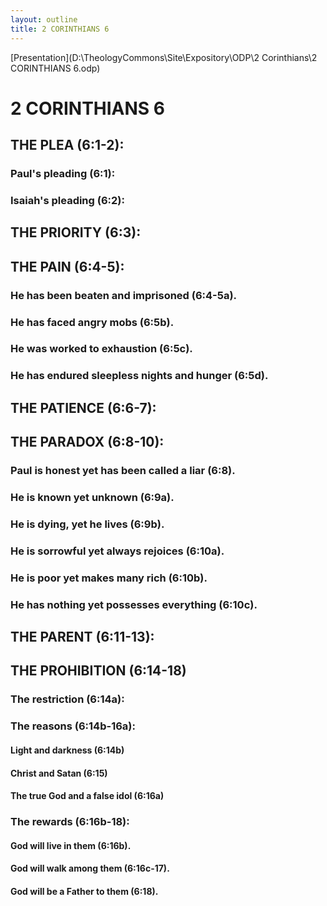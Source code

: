 ```yaml
---
layout: outline
title: 2 CORINTHIANS 6
---
```

[Presentation](D:\TheologyCommons\Site\Expository\ODP\2 Corinthians\2 CORINTHIANS 6.odp)
# 2 CORINTHIANS 6 
## THE PLEA (6:1-2): 
###  Paul\'s pleading (6:1): 
###  Isaiah\'s pleading (6:2): 
## THE PRIORITY (6:3): 
## THE PAIN (6:4-5): 
###  He has been beaten and imprisoned (6:4-5a). 
###  He has faced angry mobs (6:5b). 
###  He was worked to exhaustion (6:5c). 
###  He has endured sleepless nights and hunger (6:5d). 
## THE PATIENCE (6:6-7): 
## THE PARADOX (6:8-10): 
###  Paul is honest yet has been called a liar (6:8). 
###  He is known yet unknown (6:9a). 
###  He is dying, yet he lives (6:9b). 
###  He is sorrowful yet always rejoices (6:10a). 
###  He is poor yet makes many rich (6:10b). 
###  He has nothing yet possesses everything (6:10c). 
## THE PARENT (6:11-13): 
## THE PROHIBITION (6:14-18) 
###  The restriction (6:14a): 
###  The reasons (6:14b-16a): 
####  Light and darkness (6:14b) 
####  Christ and Satan (6:15) 
####  The true God and a false idol (6:16a) 
###  The rewards (6:16b-18): 
####  God will live in them (6:16b). 
####  God will walk among them (6:16c-17). 
####  God will be a Father to them (6:18). 
